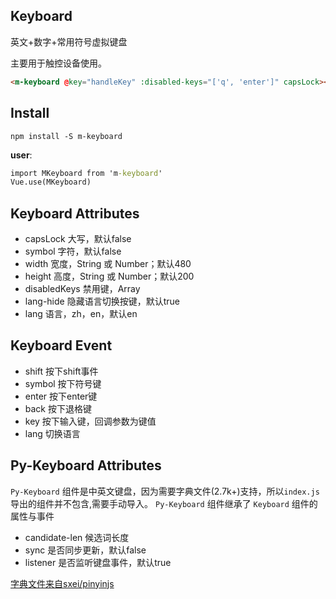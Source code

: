 
## Keyboard

英文+数字+常用符号虚拟键盘

主要用于触控设备使用。

```html
<m-keyboard @key="handleKey" :disabled-keys="['q', 'enter']" capsLock></m-keyboard>
```

## Install

```
npm install -S m-keyboard
```

**user**:

```bat
import MKeyboard from 'm-keyboard'
Vue.use(MKeyboard)
```

## Keyboard Attributes

+ capsLock 大写，默认false
+ symbol 字符，默认false
+ width 宽度，String 或 Number；默认480
+ height 高度，String 或 Number；默认200
+ disabledKeys 禁用键，Array
+ lang-hide 隐藏语言切换按键，默认true
+ lang 语言，zh，en，默认en


## Keyboard Event

+ shift 按下shift事件
+ symbol 按下符号键
+ enter 按下enter键
+ back 按下退格键
+ key 按下输入键，回调参数为键值
+ lang 切换语言

## Py-Keyboard Attributes



`Py-Keyboard` 组件是中英文键盘，因为需要字典文件(2.7k+)支持，所以`index.js`导出的组件并不包含,需要手动导入。
`Py-Keyboard` 组件继承了 `Keyboard` 组件的属性与事件

+ candidate-len 候选词长度
+ sync 是否同步更新，默认false
+ listener 是否监听键盘事件，默认true


[字典文件来自sxei/pinyinjs](https://github.com/sxei/pinyinjs)
